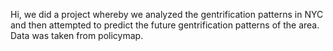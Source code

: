 Hi, we did a project whereby we analyzed the gentrification patterns in NYC and then attempted to predict the future gentrification patterns of the area. Data was taken from policymap.
